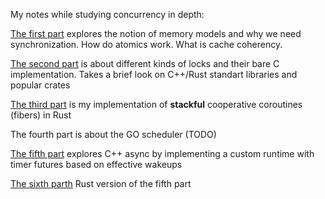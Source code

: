 My notes while studying concurrency in depth:

[The first part](https://github.com/dranikpg/study-concurrency/tree/main/01-memory-model) explores the notion of memory models and why we need synchronization. How do atomics work. What is cache coherency.

[The second part](https://github.com/dranikpg/study-concurrency/tree/main/02-locking) is about different kinds of locks and their bare C implementation. Takes a brief look on C++/Rust standart libraries and popular crates

[The third part](https://github.com/dranikpg/study-concurrency/tree/main/03-fibers) is my implementation of **stackful** cooperative coroutines (fibers) in Rust

The fourth part is about the GO scheduler (TODO)

[The fifth part](https://github.com/dranikpg/study-concurrency/tree/main/05-async-cpp) explores C++ async by implementing a custom runtime with timer futures based on effective wakeups

[The sixth parth](https://github.com/dranikpg/study-concurrency/tree/main/06-async-rust) Rust version of the fifth part
